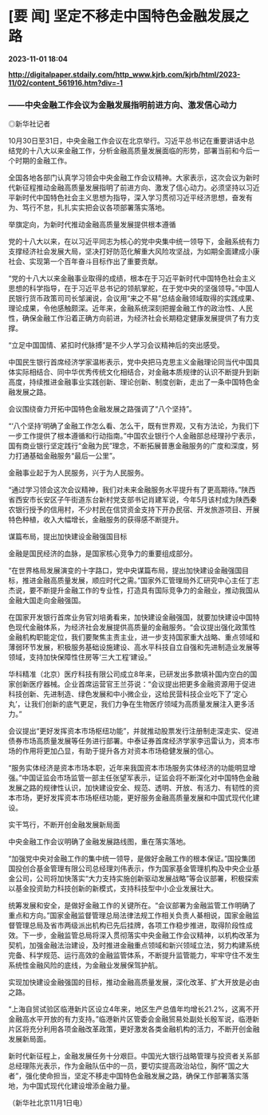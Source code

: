 # [要 闻] 坚定不移走中国特色金融发展之路

**2023-11-01 18:04**

**http://digitalpaper.stdaily.com/http_www.kjrb.com/kjrb/html/2023-11/02/content_561916.htm?div=-1**

### ——中央金融工作会议为金融发展指明前进方向、激发信心动力

 ◎新华社记者

 10月30日至31日，中央金融工作会议在北京举行。习近平总书记在重要讲话中总结党的十八大以来金融工作，分析金融高质量发展面临的形势，部署当前和今后一个时期的金融工作。

 全国各地各部门认真学习领会中央金融工作会议精神。大家表示，这次会议为新时代新征程推动金融高质量发展指明了前进方向、激发了信心动力。必须坚持以习近平新时代中国特色社会主义思想为指导，深入学习贯彻习近平经济思想，奋发有为、笃行不怠，扎扎实实把会议各项部署落实落地。

 举旗定向，为新时代推动金融高质量发展提供根本遵循

 党的十八大以来，在以习近平同志为核心的党中央集中统一领导下，金融系统有力支撑经济社会发展大局，坚决打好防范化解重大风险攻坚战，为如期全面建成小康社会、实现第一个百年奋斗目标作出了重要贡献。

 “党的十八大以来金融事业取得的成绩，根本在于习近平新时代中国特色社会主义思想的科学指导，在于习近平总书记的领航掌舵，在于党中央的坚强领导。”中国人民银行货币政策司司长邹澜说，会议用“来之不易”总结金融领域取得的实践成果、理论成果，令他感触颇深。近年来，金融系统深刻把握金融工作的政治性、人民性，确保金融工作沿着正确方向前进，为经济社会长期稳定健康发展提供了有力支撑。

 “立足中国国情、紧扣时代脉搏”是不少人学习会议精神后的突出感受。

 中国民生银行首席经济学家温彬表示，党中央把马克思主义金融理论同当代中国具体实际相结合、同中华优秀传统文化相结合，对金融本质规律的认识不断提升到新高度，持续推进金融事业实践创新、理论创新、制度创新，走出了一条中国特色金融发展之路。

 会议围绕奋力开拓中国特色金融发展之路强调了“八个坚持”。

 “‘八个坚持’明确了金融工作怎么看、怎么干，既有世界观，又有方法论，为我们下一步工作提供了根本遵循和行动指南。”中国农业银行个人金融部总经理孙宁表示，国有商业银行坚定践行“金融为民”理念，不断拓展普惠金融服务的广度和深度，努力打通基础金融服务“最后一公里”。

 金融事业起于为人民服务，兴于为人民服务。

 “通过学习领会这次会议精神，我们对未来金融服务水平提升有了更高期待。”陕西省西安市长安区子午街道东台新村党支部书记肖建军说，今年5月该村成为陕西秦农银行授予的信用村，不少村民在信贷资金支持下开办民宿、开发旅游项目、开展特色种植，收入大幅增长，金融服务的获得感不断提升。

 谋篇布局，提出加快建设金融强国目标

 金融是国民经济的血脉，是国家核心竞争力的重要组成部分。

 “在世界格局发展演变的十字路口，党中央谋篇布局，提出加快建设金融强国目标，推进金融高质量发展，顺应时代之需。”国家外汇管理局外汇研究中心主任丁志杰说，要不断提升金融工作的专业性，打造具有国际竞争力的金融业，推动我国从金融大国走向金融强国。

 在国家开发银行首席业务官刘培勇看来，加快建设金融强国，就要加快建设中国特色现代金融体系，为经济社会发展提供高质量的金融服务。“会议提出强化政策性金融机构职能定位，我们要聚焦主责主业，进一步支持国家重大战略、重点领域和薄弱环节发展，积极服务基础设施建设、高水平科技自立自强和先进制造业发展等领域，支持加快保障性住房等‘三大工程’建设。”

 华科精准（北京）医疗科技有限公司成立8年来，已研发出多款填补国内空白的国家创新医疗器械。企业首席运营官王兰芬说：“会议提出把更多金融资源用于促进科技创新、先进制造、绿色发展和中小微企业，这给民营科技企业吃下了‘定心丸’，让我们创新的底气更足，我们力争在生物医疗领域为高质量发展注入更多活力。”

 会议提出“更好发挥资本市场枢纽功能”，并就推动股票发行注册制走深走实、促进债券市场高质量发展等任务进行部署。中泰证券首席经济学家李迅雷认为，资本市场的作用将更加凸显，有助于提升各方对资本市场稳健发展的信心。

 “服务实体经济是资本市场本职，近年来我国资本市场服务实体经济的功能明显增强。”中国证监会市场监管一部主任张望军表示，证监会将不断深化对中国特色金融发展之路的规律性认识，加快建设安全、规范、透明、开放、有活力、有韧性的资本市场，更好发挥资本市场枢纽功能，更好服务金融高质量发展和中国式现代化建设。

 实干笃行，不断开创金融发展新局面

 中央金融工作会议明确了金融发展路线图，重在落实落地。

 “加强党中央对金融工作的集中统一领导，是做好金融工作的根本保证。”国投集团国投创合基金管理有限公司总经理刘伟表示，作为国家基金管理机构及中央企业基金公司，公司将加快落实“大力支持实施创新驱动发展战略”等会议部署，积极探索以基金投资助力科技创新的新模式，支持科技型中小企业发展壮大。

 统筹发展和安全，是做好金融工作的关键所在。“会议部署为金融监管工作明确了重点和方向。”国家金融监督管理总局法律法规工作相关负责人綦相说，国家金融监督管理总局及省市两级派出机构已先后挂牌，各项工作稳步推进，取得阶段性成效。下一步，金融监管总局将深入贯彻落实中央金融工作会议精神，以机构改革为契机，加强金融法治建设，及时推进金融重点领域和新兴领域立法，努力构建系统完备、科学规范、运行高效的金融监管体系，不断提升监管能力，牢牢守住不发生系统性金融风险的底线，为金融业发展保驾护航。

 实现加快建设金融强国的目标，推动金融高质量发展，深化改革、扩大开放是必由之路。

 “上海自贸试验区临港新片区设立4年来，地区生产总值年均增长21.2%，这离不开金融高水平开放的有力支持。”临港新片区管委会金融贸易处副处长殷军说，临港新片区将充分利用各项金融改革政策，更好激发各类金融机构的活力，不断开创金融发展新局面。

 新时代新征程上，金融发展任务十分艰巨。中国光大银行战略管理与投资者关系部总经理陈光表示，作为金融队伍中的一员，要切实提高政治站位，胸怀“国之大者”，强化使命担当，坚定不移走中国特色金融发展之路，确保工作部署落实落地，为中国式现代化建设增添金融力量。

 （新华社北京11月1日电）